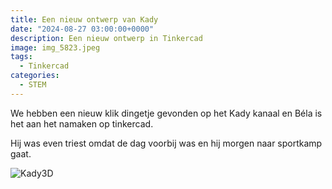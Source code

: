 ```yaml
---
title: Een nieuw ontwerp van Kady
date: "2024-08-27 03:00:00+0000"
description: Een nieuw ontwerp in Tinkercad
image: img_5823.jpeg
tags:
  - Tinkercad
categories:
  - STEM
---
```


We hebben een nieuw klik dingetje gevonden op het Kady kanaal en Béla is het aan het namaken op tinkercad.

Hij was even triest omdat de dag voorbij was en hij morgen naar sportkamp gaat.

![](/posts/een-nieuw-ontwerp-van-kady/img_5819.jpeg "Kady3D")
